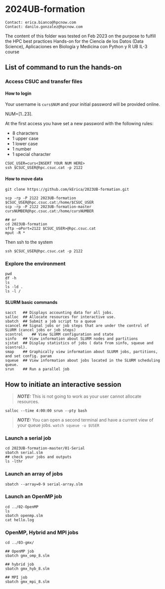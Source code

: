 # 2024UB-formation
```
Contact: erica.bianco@hpcnow.com
Contact: danilo.gonzalez@hpcnow.com
```
The content of this folder was tested on Feb 2023 on the purpose to fulfill the HPC best practices Hands-on for the
Ciencia de los Datos (Data Science), Aplicaciones en Biología y Medicina con Python y R
UB IL-3 course

## List of command to run the hands-on #

### Access CSUC and transfer files

#### How to login
Your username is `curs$NUM` and your initial password will be provided online. 

NUM=[1..23].

At the first access you have set a new password with the following rules:
* 8 characters
* 1 upper case
* 1 lower case
* 1 number
* 1 special character

```
CSUC_USER=curs<INSERT YOUR NUM HERE>
ssh $CSUC_USER@hpc.csuc.cat -p 2122
```

#### How to move data
```
git clone https://github.com/kErica/2023UB-formation.git

scp -rp -P 2122 2023UB-formation $CSUC_USER@hpc.csuc.cat:/home/$CSUC_USER
scp -rp -P 2122 2023UB-formation-master cursNUMBER@hpc.csuc.cat:/home/cursNUMBER

## or
cd 2023UB-formation
sftp –oPort=2122 $CSUC_USER>@hpc.csuc.cat
mput -R *
```

Then ssh to the system
```
ssh $CSUC_USER@hpc.csuc.cat -p 2122
```

### Explore the environment
```
pwd
df -h
ls
ls -ld .
ls -l /
```

#### SLURM basic commands
```
sacct	## Displays accounting data for all jobs.
salloc	## Allocate resources for interactive use.
sbatch	## Submit a job script to a queue
scancel	## Signal jobs or job steps that are under the control of SLURM (cancel jobs or job steps)
scontrol	## View SLURM configuration and state
sinfo	## View information about SLURM nodes and partitions
sjstat	## Display statistics of jobs ( data from sinfo, squeue and scontrol).
smap	## Graphically view information about SLURM jobs, partitions, and set config. param
squeue	## View information about jobs located in the SLURM scheduling queue.
srun	## Run a parallel job
```
## How to initiate an interactive session
> **_NOTE:_**  This is not going to work as your user cannot allocate resources.
```
salloc --time 4:00:00 srun --pty bash
```


> **_NOTE:_**  You can open a second terminal and have a current view of your queue jobs. `watch squeue -u $USER`

### Launch a serial job
```
cd 2023UB-formation-master/01-Serial
sbatch serial.slm
## check your jobs and outputs
ls -lthr
```

### Launch an array of jobs
```
sbatch --array=0-9 serial-array.slm
```

### Launch an OpenMP job
```
cd ../02-OpenMP
ls
sbatch openmp.slm
cat hello.log
```

### OpenMP, Hybrid and MPI jobs
```
cd ../03-gmx/

## OpenMP job
sbatch gmx_omp_8.slm

## hybrid job
sbatch gmx_hyb_8.slm

## MPI job
sbatch gmx_mpi_8.slm
```





